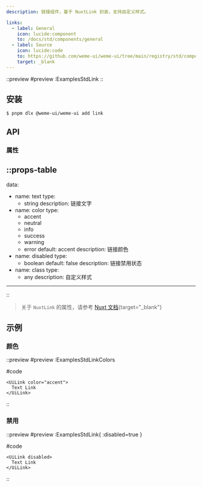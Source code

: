 ```yaml
---
description: 链接组件，基于 NuxtLink 封装，支持自定义样式。

links:
  - label: General
    icon: lucide:component
    to: /docs/std/components/general
  - label: Source
    icon: lucide:code
    to: https://github.com/weme-ui/weme-ui/tree/main/registry/std/components/link
    target: _blank
---
```


::preview
#preview
:ExamplesStdLink
::

## 安装

```shell [Terminal]
$ pnpm dlx @weme-ui/weme-ui add link
```

## API

### 属性

::props-table
---
data:
  - name: text
    type:
      - string
    description: 链接文字
  - name: color
    type:
      - accent
      - neutral
      - info
      - success
      - warning
      - error
    default: accent
    description: 链接颜色
  - name: disabled
    type:
      - boolean
    default: false
    description: 链接禁用状态
  - name: class
    type:
      - any
    description: 自定义样式
---
::

> 关于 `NuxtLink` 的属性，请参考 [Nuxt 文档](https://nuxt.com/docs/api/components/nuxt-link){target="_blank"}

## 示例

### 颜色

::preview
#preview
:ExamplesStdLinkColors

#code
```vue inset
<UiLink color="accent">
  Text Link
</UiLink>
```
::

### 禁用

::preview
#preview
:ExamplesStdLink{ :disabled=true }

#code
```vue inset
<UiLink disabled>
  Text Link
</UiLink>
```
::
